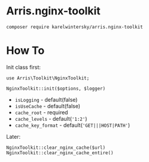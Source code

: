 # Arris.nginx-toolkit

```
composer require karelwintersky/arris.nginx-toolkit 
```

# How To

Init class first:
```
use Arris\Toolkit\NginxToolkit;

NginxToolkit::init($options, $logger)
``` 

- `isLogging` - default(false)
- `isUseCache` - default(false)
- `cache_root` - required
- `cache_levels` - default(`'1:2'`)
- `cache_key_format` - default(`'GET|||HOST|PATH'`)

Later:

```
NginxToolkit::clear_nginx_cache($url)
NginxToolkit::clear_nginx_cache_entire()
```
